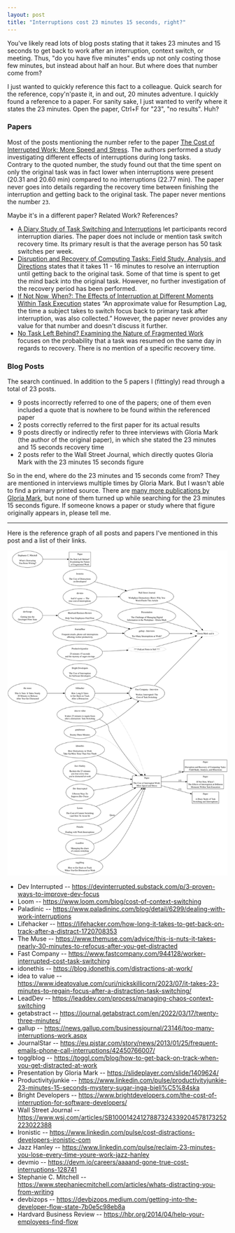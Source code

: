 ```yaml
---
layout: post
title: "Interruptions cost 23 minutes 15 seconds, right?"
---
```


You've likely read lots of blog posts stating that it takes 23 minutes and 15 seconds to get back to work after an interruption, context switch, or meeting. Thus, "do you have five minutes" ends up not only costing those few minutes, but instead about half an hour. But where does that number come from?

I just wanted to quickly reference this fact to a colleague. Quick search for the reference, copy'n'paste it, in and out, 20 minutes adventure. I quickly found a reference to a paper. For sanity sake, I just wanted to verify where it states the 23 minutes. Open the paper, Ctrl+F for "23", "no results". Huh?

### Papers

Most of the posts mentioning the number refer to the paper [The Cost of Interrupted Work: More Speed and Stress](https://ics.uci.edu/~gmark/chi08-mark.pdf). The authors performed a study investigating different effects of interruptions during long tasks.  
Contrary to the quoted number, the study found out that the time spent on only the original task was in fact lower when interruptions were present (20.31 and 20.60 min) compared to no interruptions (22.77 min). The paper never goes into details regarding the recovery time between finishing the interruption and getting back to the original task. The paper never mentions the number `23`.

Maybe it's in a different paper? Related Work? References?
* [A Diary Study of Task Switching and Interruptions](http://erichorvitz.com/taskdiary.pdf) let participants record interruption diaries. The paper does not include or mention task switch recovery time. Its primary result is that the average person has 50 task switches per week.
* [Disruption and Recovery of Computing Tasks: Field Study, Analysis, and Directions](https://erichorvitz.com/CHI_2007_Iqbal_Horvitz.pdf) states that it takes 11 - 16 minutes to resolve an interruption until getting back to the original task. Some of that time is spent to get the mind back into the original task. However, no further investigation of the recovery period has been performed.
* [If Not Now, When?: The Effects of Interruption at Different Moments Within Task Execution](https://interruptions.net/literature/Adamczyk-CHI04-p271-adamczyk.pdf) states “An approximate value for Resumption Lag, the time a subject takes to switch focus back to primary task after interruption, was also collected.” However, the paper never provides any value for that number and doesn't discuss it further.
* [No Task Left Behind? Examining the Nature of Fragmented Work](https://ics.uci.edu/~gmark/CHI2005.pdf) focuses on the probability that a task was resumed on the same day in regards to recovery. There is no mention of a specific recovery time.

### Blog Posts

The search continued. In addition to the 5 papers I (fittingly) read through a total of 23 posts.
* 9 posts incorrectly referred to one of the papers; one of them even included a quote that is nowhere to be found within the referenced paper
* 2 posts correctly referred to the first paper for its actual results
* 9 posts directly or indirectly refer to three interviews with Gloria Mark (the author of the original paper), in which she stated the 23 minutes and 15 seconds recovery time
* 2 posts refer to the Wall Street Journal, which directly quotes Gloria Mark with the 23 minutes 15 seconds figure

So in the end, where do the 23 minutes and 15 seconds come from? They are mentioned in interviews multiple times by Gloria Mark. But I wasn't able to find a primary printed source. There are [many more publications by Gloria Mark](https://ics.uci.edu/~gmark/Home_page/Publications.html), but none of them turned up while searching for the 23 minutes 15 seconds figure. If someone knows a paper or study where that figure originally appears in, please tell me.

---

Here is the reference graph of all posts and papers I've mentioned in this post and a list of their links.

![](/assets/2023-11-05-references.svg)

* Dev Interrupted -- <https://devinterrupted.substack.com/p/3-proven-ways-to-improve-dev-focus>
* Loom -- <https://www.loom.com/blog/cost-of-context-switching>
* Paladinic -- <https://www.paladininc.com/blog/detail/6299/dealing-with-work-interruptions>
* Lifehacker -- <https://lifehacker.com/how-long-it-takes-to-get-back-on-track-after-a-distract-1720708353>
* The Muse -- <https://www.themuse.com/advice/this-is-nuts-it-takes-nearly-30-minutes-to-refocus-after-you-get-distracted>
* Fast Company -- <https://www.fastcompany.com/944128/worker-interrupted-cost-task-switching>
* idonethis -- <https://blog.idonethis.com/distractions-at-work/>
* idea to value -- <https://www.ideatovalue.com/curi/nickskillicorn/2023/07/it-takes-23-minutes-to-regain-focus-after-a-distraction-task-switching/>
* LeadDev -- <https://leaddev.com/process/managing-chaos-context-switching>
* getabstract -- <https://journal.getabstract.com/en/2022/03/17/twenty-three-minutes/>
* gallup -- <https://news.gallup.com/businessjournal/23146/too-many-interruptions-work.aspx>
* JournalStar -- <https://eu.pjstar.com/story/news/2013/01/25/frequent-emails-phone-call-interruptions/42450766007/>
* togglblog -- <https://toggl.com/blog/how-to-get-back-on-track-when-you-get-distracted-at-work>
* Presentation by Gloria Mark -- <https://slideplayer.com/slide/1409624/>
* Productivityjunkie -- <https://www.linkedin.com/pulse/productivityjunkie-23-minutes-15-seconds-mystery-sugar-inga-bieli%C5%84ska>
* Bright Developers -- <https://www.brightdevelopers.com/the-cost-of-interruption-for-software-developers/>
* Wall Street Journal -- <https://www.wsj.com/articles/SB10001424127887324339204578173252223022388>
* Ironistic -- <https://www.linkedin.com/pulse/cost-distractions-developers-ironistic-com>
* Jazz Hanley -- <https://www.linkedin.com/pulse/reclaim-23-minutes-you-lose-every-time-youre-work-jazz-hanley>
* devmio -- <https://devm.io/careers/aaaand-gone-true-cost-interruptions-128741>
* Stephanie C. Mitchell -- <https://www.stephaniecmitchell.com/articles/whats-distracting-you-from-writing>
* devbizops -- <https://devbizops.medium.com/getting-into-the-developer-flow-state-7b0e5c98eb8a>
* Hardvard Business Review -- <https://hbr.org/2014/04/help-your-employees-find-flow>
